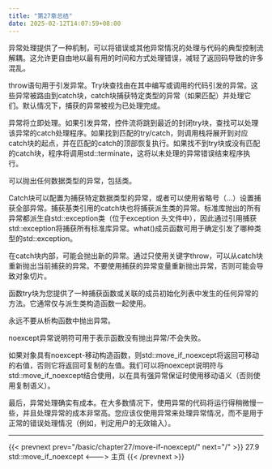 ```yaml
---
title: "第27章总结"
date: 2025-02-12T14:07:59+08:00
---
```


异常处理提供了一种机制，可以将错误或其他异常情况的处理与代码的典型控制流解耦。这允许更自由地以最有用的时间和方式处理错误，减轻了返回码导致的许多混乱。

throw语句用于引发异常。Try块查找由在其中编写或调用的代码引发的异常。这些异常被路由到catch块，catch块捕获特定类型的异常（如果匹配）并处理它们。默认情况下，捕获的异常被视为已处理完成。

异常将立即处理。如果引发异常，控件流将跳到最近的封闭try块，查找可以处理该异常的catch处理程序。如果找到匹配的try/catch，则调用栈将展开到对应catch块的起点，并在匹配的catch的顶部恢复执行。如果找不到try块或没有匹配的catch块，程序将调用std::terminate，这将以未处理的异常错误结束程序执行。

可以抛出任何数据类型的异常，包括类。

Catch块可以配置为捕获特定数据类型的异常，或者可以使用省略号（…）设置捕获全部异常。捕获基类引用的catch块也将捕获派生类的异常。标准库抛出的所有异常都派生自std::exception类（位于exception 头文件中），因此通过引用捕获std::exception将捕获所有标准库异常。what()成员函数可用于确定引发了哪种类型的std::exception。

在catch块内部，可能会抛出新的异常。通过只使用关键字throw，可以从catch块重新抛出当前捕获的异常。不要使用捕获的异常变量重新抛出异常，否则可能会导致对象切片。

函数try块为您提供了一种捕获函数或关联的成员初始化列表中发生的任何异常的方法。它通常仅与派生类构造函数一起使用。

永远不要从析构函数中抛出异常。

noexcept异常说明符可用于表示函数没有抛出异常/不会失败。

如果对象具有noexcept-移动构造函数，则std::move_if_noexcept将返回可移动的右值，否则它将返回可复制的左值。我们可以将noexcept说明符与std::move_if_noexcept结合使用，以在具有强异常保证时使用移动语义（否则使用复制语义）。

最后，异常处理确实有成本。在大多数情况下，使用异常的代码将运行得稍微慢一些，并且处理异常的成本非常高。您应该仅使用异常来处理异常情况，而不是用于正常的错误处理情况（例如，判定用户的无效输入）。

***

{{< prevnext prev="/basic/chapter27/move-if-noexcept/" next="/" >}}
27.9 std::move_if_noexcept
<--->
主页
{{< /prevnext >}}
